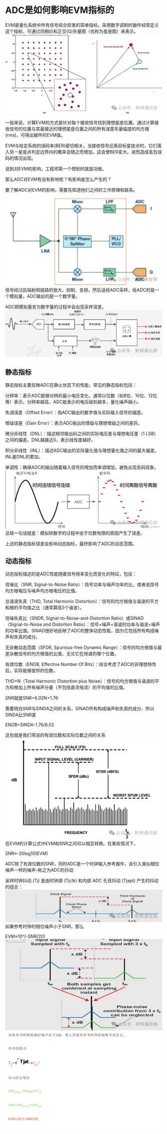 # ADC是如何影响EVM指标的

EVM是量化系统中所有信号综合损害的简单指标。采用数字调制的器件经常定义这个指标，可通过同相(I)和正交(Q)矢量图（也称为星座图）来表示。
![](../readme.assets/Pasted%20image%2020241128231016.png)

一般来说，计算EVM的方式是针对每个接收信号找到理想星座位置。通过计算接收信号的位置与其最接近的理想星座位置之间的所有误差矢量幅度的均方根(rms)，可得出器件的EVM值。

EVM与给定系统的误码率(BER)密切相关。当接收信号远离目标星座点时，它们落入另一星座点判定边界内的概率会随之而增加。这会使BER变大。进而造成丢包误码的情况出现。

说到对EVM的影响，工程师第一个想到的就是功放。

那么ADC对EVM有没有影响呢？有影响是怎么产生的？

要了解ADC对EVM的影响，需要先知道他们之间的工作原理和联系。
![](../readme.assets/Pasted%20image%2020241128231028.png)信号经过前端射频链路的放大、抑制、变频，然后送给ADC采样，给ADC的是一个模拟量，ADC输出的是一个数字量。

ADC把模拟量变为数字量的过程中会出现采样误差。
![](../readme.assets/Pasted%20image%2020241128231040.png)

## 静态指标

静态指标主要反映ADC在静止状态下的性能，常见的静态指标包括：

分辨率：表示ADC能够分辨的最小电压变化，通常以位数（如8位、10位、12位等）表示。分辨率越高，ADC能表示的电压级别越多，量化噪声越小。

失调误差（Offset Error）：指ADC输出的数字值与实际输入信号的偏差。

增益误差（Gain Error）：表示ADC输出的增益与理想增益之间的差异。

微分非线性（DNL）：描述相邻输出码之间的实际电压差与理想电压差（1 LSB）之间的偏差。DNL越接近0，表示线性度越好。    

积分非线性（INL）：描述ADC输出的实际量化值与理想量化值之间的最大偏差。INL是DNL的累加。

单调性：确保ADC的输出随着输入信号的增加而单调增加，避免出现丢码现象。
![](../readme.assets/Pasted%20image%2020241128231106.png)
总结一句话就是：模拟转数字的过程中由于位数有限的原因产生了误差。

上述的静态指标误差会影响动态指标，最终影响了ADC的动态范围。

## 动态指标

动态指标描述的是ADC性能随着信号频率变化而变化的特征，包括：

信噪比（SNR, Signal-to-Noise Ratio）：信号功率与噪声功率的比，或者说信号均方根电压与噪声均方根电压的比值。

总谐波失真（THD, Total Harmonic Distortion）：信号的均方根值与谐波的平方和根的平均值之比（通常算高5个谐波）。

信噪失真比（SNDR, Signal-to-Noise-and-Distortion Ratio）或SINAD（Signal-to-Noise and Distortion Ratio）：信号+噪声+谐波的功率与谐波+噪声的功率比值。SINAD很好地反映了ADC的整体动态性能，因为它包括所有构成噪声和失真的成分。

无杂散动态范围（SFDR, Spurious-free Dynamic Range）：信号的均方根值与最差杂散信号的均方根值的比值，无论它在频谱的哪个位置。    

有效位数（ENOB, Effective Number Of Bits）：综合考虑了ADC的非理想特性后，实际能够提供的位数。

THD+N（Total Harmonic Distortion plus Noise）：信号的均方根值与谐波的平方和根加上所有噪声分量（不包括直流电流）的平均值的比值。

SNR就是SNR=6.02N+1.76

需要明白SNR与SINDA之间的关系，SINAD所有构成噪声和失真的成分，所以SINDA比SNR差

ENOB=SINDA-1.76/6.02

这也就是我们常说的有效位数和实际位数之间的关系
![](../readme.assets/Pasted%20image%2020241128231128.png)
在EVM的计算公式中EVM和SNR之间可以相互转换。在某些情况下，

SNR≈-20log10(EVM)

ADC除了有效位数的SNR，同时ADC是一个时钟输入参考器件，会引入类似相位噪声一样的噪声-称之为ADC的抖动

采样时钟抖动 (Tj) 是由时钟源 (Tjclk) 和内部 ADC 孔径抖动 (Tjapt) 产生的抖动的组合：
![](../readme.assets/Pasted%20image%2020241128231140.png)
如果参考时钟的相位噪声小于SNR，那么

EVM≈10^(-SNR/20)
![](../readme.assets/Pasted%20image%2020241128231154.png)
![](../readme.assets/Pasted%20image%2020241128231209.png)

